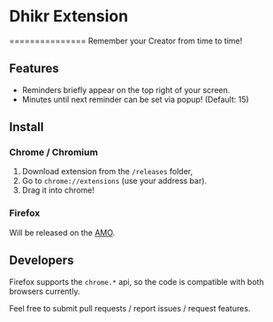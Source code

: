 # Dhikr Extension
===============
Remember your Creator from time to time!

## Features

* Reminders briefly appear on the top right of your screen.
* Minutes until next reminder can be set via popup! (Default: 15)

## Install

### Chrome / Chromium

1. Download extension from the `/releases` folder, 
2. Go to `chrome://extensions` (use your address bar).
3. Drag it into chrome!

### Firefox

Will be released on the [AMO](addons.mozilla.org).

## Developers

Firefox supports the `chrome.*` api, so the code is compatible with both browsers currently.

Feel free to submit pull requests / report issues / request features.
